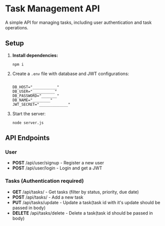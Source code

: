 <body>

<h1>Task Management API</h1>

<p>A simple API for managing tasks, including user authentication and task operations.</p>

<h2>Setup</h2>

<ol>
    <li><strong>Install dependencies:</strong>
        <pre><code>npm i</code></pre>
    </li>
    <li>Create a <code>.env</code> file with database and JWT configurations:
        <pre><code>
DB_HOST="___________"
DB_USER="__________"
DB_PASSWORD="_______"
DB_NAME="________"
JWT_SECRET="_____________"
</code></pre>
    </li>
    <li>Start the server:
        <pre><code>node server.js</code></pre>
    </li>
</ol>

<h2>API Endpoints</h2>

<h3>User</h3>
<ul>
    <li><strong>POST</strong> /api/user/signup - Register a new user</li>
    <li><strong>POST</strong> /api/user/login - Login and get a JWT</li>
</ul>

<h3>Tasks (Authentication required)</h3>
<ul>
    <li><strong>GET</strong> /api/tasks/ - Get tasks (filter by status, priority, due date)</li>
    <li><strong>POST</strong> /api/tasks/ - Add a new task</li>
    <li><strong>PUT</strong> /api/tasks/update - Update a task(task id with it's update should be passed in body)</li>
    <li><strong>DELETE</strong> /api/tasks/delete - Delete a task(task id should be passed in body)</li>
</ul>

</body>

